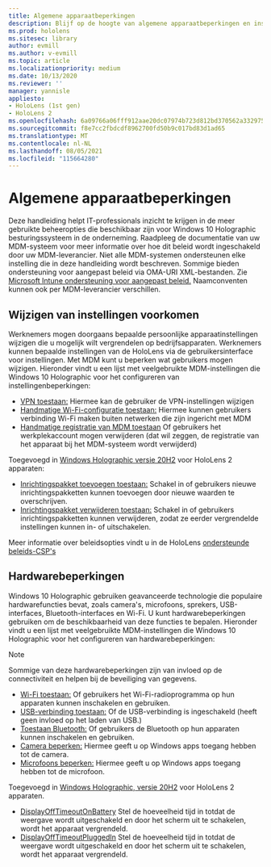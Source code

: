 ```yaml
---
title: Algemene apparaatbeperkingen
description: Blijf op de hoogte van algemene apparaatbeperkingen en instellingen voor het HoloLens mixed reality apparaat.
ms.prod: hololens
ms.sitesec: library
author: evmill
ms.author: v-evmill
ms.topic: article
ms.localizationpriority: medium
ms.date: 10/13/2020
ms.reviewer: ''
manager: yannisle
appliesto:
- HoloLens (1st gen)
- HoloLens 2
ms.openlocfilehash: 6a09766a06fff912aae20dc07974b723d812bd370562a33297552dc0d2f7f12c
ms.sourcegitcommit: f8e7cc2fbdcdf8962700fd50b9c017bd83d1ad65
ms.translationtype: MT
ms.contentlocale: nl-NL
ms.lasthandoff: 08/05/2021
ms.locfileid: "115664280"
---
```

# <a name="common-device-restrictions"></a>Algemene apparaatbeperkingen 

Deze handleiding helpt IT-professionals inzicht te krijgen in de meer gebruikte beheeropties die beschikbaar zijn voor Windows 10 Holographic besturingssysteem in de onderneming. Raadpleeg de documentatie van uw MDM-systeem voor meer informatie over hoe dit beleid wordt ingeschakeld door uw MDM-leverancier. Niet alle MDM-systemen ondersteunen elke instelling die in deze handleiding wordt beschreven. Sommige bieden ondersteuning voor aangepast beleid via OMA-URI XML-bestanden. Zie [Microsoft Intune ondersteuning voor aangepast beleid.](/mem/intune/configuration/custom-settings-windows-10) Naamconventen kunnen ook per MDM-leverancier verschillen.

## <a name="prevent-changing-of-settings"></a>Wijzigen van instellingen voorkomen
Werknemers mogen doorgaans bepaalde persoonlijke apparaatinstellingen wijzigen die u mogelijk wilt vergrendelen op bedrijfsapparaten. Werknemers kunnen bepaalde instellingen van de HoloLens via de gebruikersinterface voor instellingen. Met MDM kunt u beperken wat gebruikers mogen wijzigen. Hieronder vindt u een lijst met veelgebruikte MDM-instellingen die Windows 10 Holographic voor het configureren van instellingenbeperkingen:
-   [VPN toestaan:](/windows/client-management/mdm/policy-csp-settings#settings-allowvpn) Hiermee kan de gebruiker de VPN-instellingen wijzigen
-   [Handmatige Wi-Fi-configuratie toestaan:](/windows/client-management/mdm/policy-csp-wifi#wifi-allowmanualwificonfiguration) Hiermee kunnen gebruikers verbinding Wi-Fi maken buiten netwerken die zijn ingericht met MDM
-   [Handmatige registratie van MDM toestaan](/windows/client-management/mdm/policy-csp-experience#experience-allowmanualmdmunenrollment) Of gebruikers het werkplekaccount mogen verwijderen (dat wil zeggen, de registratie van het apparaat bij het MDM-systeem wordt verwijderd)

Toegevoegd in [Windows Holographic versie 20H2](hololens-release-notes.md#windows-holographic-version-20h2) voor HoloLens 2 apparaten:
- [Inrichtingspakket toevoegen toestaan:](/windows/client-management/mdm/policy-csp-security#security-allowaddprovisioningpackage) Schakel in of gebruikers nieuwe inrichtingspakketten kunnen toevoegen door nieuwe waarden te overschrijven.
- [Inrichtingspakket verwijderen toestaan:](/windows/client-management/mdm/policy-csp-security#security-allowremoveprovisioningpackage) Schakel in of gebruikers inrichtingspakketten kunnen verwijderen, zodat ze eerder vergrendelde instellingen kunnen in- of uitschakelen.

Meer informatie over beleidsopties vindt u in de HoloLens [ondersteunde beleids-CSP's](/windows/client-management/mdm/policy-csps-supported-by-hololens2)

## <a name="hardware-restrictions"></a>Hardwarebeperkingen
Windows 10 Holographic gebruiken geavanceerde technologie die populaire hardwarefuncties bevat, zoals camera's, microfoons, sprekers, USB-interfaces, Bluetooth-interfaces en Wi-Fi. U kunt hardwarebeperkingen gebruiken om de beschikbaarheid van deze functies te bepalen.
Hieronder vindt u een lijst met veelgebruikte MDM-instellingen die Windows 10 Holographic voor het configureren van hardwarebeperkingen:

> [!NOTE]
> Sommige van deze hardwarebeperkingen zijn van invloed op de connectiviteit en helpen bij de beveiliging van gegevens.

-   [Wi-Fi toestaan:](/windows/client-management/mdm/policy-csp-wifi#wifi-allowwifi) Of gebruikers het Wi-Fi-radioprogramma op hun apparaten kunnen inschakelen en gebruiken.
-   [USB-verbinding toestaan:](/windows/client-management/mdm/policy-csp-connectivity#connectivity-allowusbconnection) Of de USB-verbinding is ingeschakeld (heeft geen invloed op het laden van USB.)
-   [Toestaan Bluetooth:](/windows/client-management/mdm/policy-csp-connectivity#connectivity-allowbluetooth) Of gebruikers de Bluetooth op hun apparaten kunnen inschakelen en gebruiken.
-   [Camera beperken:](/windows/client-management/mdm/policy-csp-privacy#privacy-letappsaccesscamera) Hiermee geeft u op Windows apps toegang hebben tot de camera.
-   [Microfoons beperken:](/windows/client-management/mdm/policy-csp-privacy#privacy-letappsaccessmicrophone) Hiermee geeft u op Windows apps toegang hebben tot de microfoon.

Toegevoegd in [Windows Holographic, versie 20H2](hololens-release-notes.md#windows-holographic-version-20h2) voor HoloLens 2 apparaten. 
- [DisplayOffTimeoutOnBattery](/windows/client-management/mdm/policy-csp-power#power-displayofftimeoutonbattery) Stel de hoeveelheid tijd in totdat de weergave wordt uitgeschakeld en door het scherm uit te schakelen, wordt het apparaat vergrendeld. 
- [DisplayOffTimeoutPluggedIn](/windows/client-management/mdm/policy-csp-power#power-displayofftimeoutpluggedin) Stel de hoeveelheid tijd in totdat de weergave wordt uitgeschakeld en door het scherm uit te schakelen, wordt het apparaat vergrendeld. 
